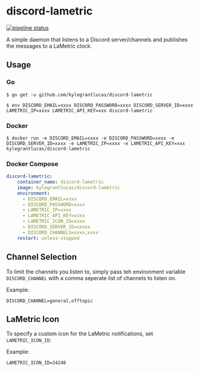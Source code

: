 # discord-lametric

[![pipeline status](https://gitlab.com/kylegrantlucas/discord-lametric/badges/master/pipeline.svg)](https://gitlab.com/kylegrantlucas/discord-lametric/commits/master)

A simple daemon that listens to a Discord server/channels and publishes the messages to a LaMetric clock.

## Usage

### Go

`$ go get -u github.com/kylegrantlucas/discord-lametric`

`$ env DISCORD_EMAIL=xxxx DISCORD_PASSWORD=xxxx DISCORD_SERVER_ID=xxxx LAMETRIC_IP=xxxx LAMETRIC_API_KEY=xxx discord-lametric`

### Docker

`$ docker run -e DISCORD_EMAIL=xxxx -e DISCORD_PASSWORD=xxxx -e DISCORD_SERVER_ID=xxxx -e LAMETRIC_IP=xxxx -e LAMETRIC_API_KEY=xxx kylegrantlucas/discord-lametric`

### Docker Compose

```yaml
discord-lametric:
    container_name: discord-lametric
    image: kylegrantlucas/discord-lametric
    environment:
      - DISCORD_EMAIL=xxxx
      - DISCORD_PASSWORD=xxxx
      - LAMETRIC_IP=xxxx
      - LAMETRIC_API_KEY=xxxx
      - LAMETRIC_ICON_ID=xxxx
      - DISCORD_SERVER_ID=xxxxx
      - DISCORD_CHANNELS=xxxx,xxxx
    restart: unless-stopped
```

## Channel Selection

To limit the channels you listen to, simply pass teh environment variable `DISCORD_CHANNEL` with a comma seperate list of channels to listen on.

Example:

`DISCORD_CHANNEL=general,offtopic`

## LaMetric Icon

To specify a custom icon for the LaMetric notifications, set `LAMETRIC_ICON_ID`:

Example:

`LAMETRIC_ICON_ID=24240`